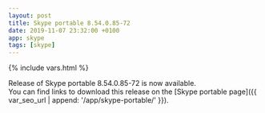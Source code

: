 ```yaml
---
layout: post
title: Skype portable 8.54.0.85-72
date: 2019-11-07 23:32:00 +0100
app: skype
tags: [skype]
---
```

{% include vars.html %}

Release of Skype portable 8.54.0.85-72 is now available.<br />
You can find links to download this release on the [Skype portable page]({{ var_seo_url | append: '/app/skype-portable/' }}).